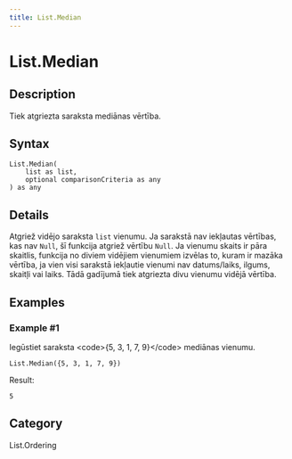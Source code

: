 ```yaml
---
title: List.Median
---
```


# List.Median


## Description

Tiek atgriezta saraksta mediānas vērtība.


## Syntax

```powerquery
List.Median(
    list as list,
    optional comparisonCriteria as any
) as any
```


## Details

Atgriež vidējo saraksta <code>list</code> vienumu. Ja sarakstā nav iekļautas vērtības, kas nav <code>Null</code>, šī funkcija atgriež vērtību <code>Null</code>.    Ja vienumu skaits ir pāra skaitlis, funkcija no diviem vidējiem vienumiem izvēlas to, kuram ir mazāka vērtība, ja vien visi sarakstā    iekļautie vienumi nav datums/laiks, ilgums, skaitļi vai laiks. Tādā gadījumā tiek atgriezta divu vienumu vidējā vērtība.


## Examples

### Example #1 
Iegūstiet saraksta &lt;code&gt;\{5, 3, 1, 7, 9}&lt;/code&gt; mediānas vienumu.
```powerquery
List.Median({5, 3, 1, 7, 9})
```

Result: 
```powerquery
5
```




## Category
List.Ordering
